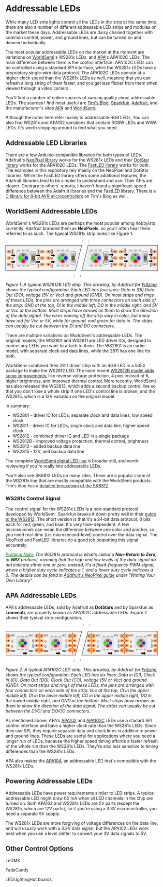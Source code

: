 # Addressable LEDs
While many LED strip lights control all the LEDs in the strip at the same time, there are also a number of different addressable LED strips and modules on the market these days. Addressable LEDs are daisy chained together with common control, power, and ground lines, but can be turned on and dimmed individually. 

The most popular addressable LEDs on the market at the moment are variations on [WorldSemi](http://www.world-semi.com)'s WS281x LEDs, and [APA](http://www.neon-world.com/)'s APA102C LEDs. The main difference between them is the control interface. APA102C LEDs can be controlled using a standard SPI interface, while the WS281x LEDs have a proprietary single-wire data protocol.  The APA102C LEDs operate at a higher clock speed than the WS281x LEDs as well, meaning that you can refresh a long string of them faster, and you get less flicker from them when viewed through a video camera. 

You'll find a number of online sources of varying quality about addressable LEDs. The sources I find most useful are [Tim's Blog](https://cpldcpu.wordpress.com/), [Sparkfun](https://learn.sparkfun.com/tutorials/ws2812-breakout-hookup-guide/all), [Adafruit](https://cdn-learn.adafruit.com/downloads/pdf/adafruit-neopixel-uberguide.pdf), and the manufacturer's sites [APA](http://www.neon-world.com/) and [WorldSemi](http://www.world-semi.com). 

Although the notes here refer mainly to addressable RGB LEDs,  You can also find WS281x and APA102 variations that contain RGBW LEDs and WWA LEDs. It's worth shopping around to find what you need.

## Addressable LED Libraries

There are a few Arduino-compatible libraries for both types of LEDs. Adafruit's [NeoPixel library](https://github.com/adafruit/Adafruit_NeoPixel) works for the WS281x LEDs and their [DotStar library](https://github.com/adafruit/Adafruit_DotStar) works for the APA102C LEDs. The [FastLED library](http://fastled.io/) works for both. The examples in this repository rely mainly on the NeoPixel and DotStar libraries. While the FastLED library offers some additional features, the Adafruit libraries tend to be simpler to understand and use. Their APIs are clearer. Contrary to others' reports, I haven't found a significant speed difference between the Adafruit libraries and the FastLED library. There is  a [C library for 8-bit AVR microcontrollers](https://github.com/cpldcpu/light_ws2812) on Tim's Blog as well.

## WorldSemi Addressable LEDs

WorldSemi's WS281x LEDs are perhaps the most popular among hobbyists currently. Adafruit branded them as **NeoPixels**, so you'll often hear them referred to as such. The typical WS281x strip looks like Figure 1.

![Figure 1. WS2812B LED strip](img/WS281x_bb.png)

_Figure 1. A typical WS2812B LED strip. This drawing, by Adafruit for [Fritzing](http://www.fritzing.org), shows the typical configuration. Each LED has four lines: Data in (DI) Data Out (DO), voltage (5V or Vcc) and ground (GND). On most strips and rings of these LEDs, the pins are arranged with three connectors on each side of the strip: GND at the top, DI in the middle left, DO in the middle right, and 5V or Vcc at the bottom. Most strips have arrows on them to show the direction of the data signal. The wires coming off the strip vary in color, but many have red for Vcc or 5V, white for ground, and green for data in. The strips can usually be cut between the DI and DO connectors._ 

There are multiple variations on WorldSemi's addressable LEDs. The original models, the WS2801 and WS2811 are LED driver ICs, designed to control any LEDs you want to attach to them. The WS2801 is an earlier model, with separate clock and data lines, while the 2811 has one line for both. 

WorldSemi combined their 2811 driver chip with an RGB LED in a 5050 package to make the WS2812 LED. The more recent [WS2812B model adds some improvements](https://cdn.sparkfun.com/assets/learn_tutorials/1/0/5/WS2812B_VS_WS2812.pdf), like reverse voltage protection, 4 pins instead of 6, higher brightness, and improved thermal control. More recently, WorldSemi has also released the WS2813, which adds a second backup control line so that you don't lose a whole strip if one LED's control line is broken; and the WS2815, which is a 12V variation on the original model. 

In summary:

* WS2801 - driver IC for LEDs, separate clock and data lines, low speed clock
* WS2811 - driver IC for LEDs, single clock and data line, higher speed clock
* WS2812 - combined driver IC and LED in a single package
* WS2812B - improved voltage protection, thermal control, brightness
* WS2813 - added backup data line
* WS2815 - 12V, and backup data line

The complete [WorldSemi digital LED line](http://www.world-semi.com/solution/list-4-1.html) is broader still, and worth reviewing if you're really into addressable LEDs.

You'll also see SK6812 LEDs on many sites. These are a popular clone of the WS281x line that are mostly compatible with the WorldSemi products. Tim's blog has a [detailed breakdown of the SK6812](https://cpldcpu.wordpress.com/2016/03/09/the-sk6812-another-intelligent-rgb-led/).

### WS281x Control Signal

The control signal for the WS281x LEDs is a non-standard protocol developed by WorldSemi. Sparkfun breaks it down pretty well in their [guide to the WS2812](https://learn.sparkfun.com/tutorials/ws2812-breakout-hookup-guide/all#ws2812-hardware-overview). The short version is that it's a 24-bit data protocol, 8 bits each for red, green, and blue. It's very time-dependent. A few microseconds can mean the difference between one color and another, so you need real-time (i.e. microsecond-level) control over the data signal. The NeoPixel and FastLED libraries do a good job outputting this signal accurately. 

_<u style="color: green">Protocol Note:</u> The WS281x protocol is what's called a **Non-Return to Zero**, or **NRZ** protocol, meaning that the high and low levels of the data signal do not indicate either one or zero. Instead, it's a fixed-frequency PWM signal, where a higher duty cycle indicates a 1, and a lower duty cycle indicaes a 0.  The details can be fond in [Adafruit's NeoPixel guide](https://cdn-learn.adafruit.com/downloads/pdf/adafruit-neopixel-uberguide.pdf) under "Writing Your Own Library"._

## APA Addressable LEDs

APA's addressable LEDs, sold by Adafruit as **DotStars** and by Sparkfun as **Lumenati**, are properly known as APA102C addressable LEDs. Figure 2 shows their typical strip configuration.


![Figure 2. APA102C LED strip](img/APA102C_bb.png)

_Figure 2. A typical APA102C LED strip. This drawing, by Adafruit for [Fritzing](http://www.fritzing.org), shows the typical configuration. Each LED has six lines: Data in (DI), Clock In (CI), Data Out (DO), Clock Out (CO), voltage (5V or Vcc) and ground (GND). On most strips and rings of these LEDs, the pins are arranged with four connectors on each side of the strip: Vcc at the top, CI in the upper middle left, DI in  the lower middle left, CO in the upper middle right, DO in the lowed middle right, and GND at the bottom. Most strips have arrows on them to show the direction of the data signal. The strips can usually be cut between the DI/CI and DO/CO connectors._ 


As mentioned above, APA's [APA102](https://cpldcpu.files.wordpress.com/2014/08/apa-102-super-led-specifications-2013-en.pdf) and [APA102C](https://cpldcpu.files.wordpress.com/2014/08/apa-102c-super-led-specifications-2014-en.pdf) LEDs use a stadard SPI control interface and have a higher clock rate than the WS281x LEDs. Since they use SPI, they require separate data and clock lines in addition to power and ground lines. These LEDs are useful for applications where you need a longer run of LEDs, because the higher speed timing affords a faster refresh of the whole run than the WS281x LEDs.  They're also less sensitive to timing differences than the WS281x LEDs. 

APA also makes the [APA104](https://www.sparkfun.com/products/15206), an addressable LED that's compatible with the WS281x LEDs. 

## Powering Addressable LEDs

Addressable LEDs have power requirements similar to LED strips. A typical addressable LED might draw 60 mA when all  LED channels in the chip are turned on.  Both APA102 and WS281x LEDs are 5V parts (except the WS2815, which are 12V parts), so if you're using a 3.3V microcontroller, you need a separate 5V supply. 

The  WS281x LEDs are more forgiving of voltage differences on the data line, and will usually work with a 3.3V data signal, but the APA102 LEDs work best when you use a level shifter to convert your 3V data signals to 5V. 

## Other Control Options

LeDMX

FadeCandy

LEDLIghtingHut boards
